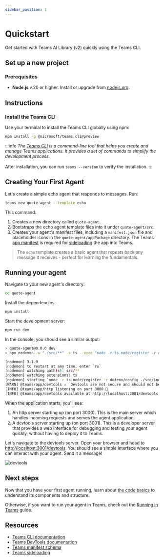 ```yaml
---
sidebar_position: 1
---
```


# Quickstart

Get started with Teams AI Library (v2) quickly using the Teams CLI.

## Set up a new project

### Prerequisites

- **Node.js** v.20 or higher. Install or upgrade from [nodejs.org](https://nodejs.org/).

## Instructions

### Install the Teams CLI

Use your terminal to install the Teams CLI globally using npm:


```sh
npm install -g @microsoft/teams.cli@preview
```


:::info
_The [Teams CLI](/developer-tools/cli) is a command-line tool that helps you create and manage Teams applications. It provides a set of commands to simplify the development process._<br /><br />
After installation, you can run `teams --version` to verify the installation.
:::

## Creating Your First Agent

Let's create a simple echo agent that responds to messages. Run:


```sh
teams new quote-agent --template echo
```


This command:

1. Creates a new directory called `quote-agent`.
2. Bootstraps the echo agent template files into it under `quote-agent/src`.
3. Creates your agent's manifest files, including a `manifest.json` file and placeholder icons in the `quote-agent/appPackage` directory. The Teams [app manifest](https://learn.microsoft.com/en-us/microsoftteams/platform/resources/schema/manifest-schema) is required for [sideloading](https://learn.microsoft.com/en-us/microsoftteams/platform/concepts/deploy-and-publish/apps-upload) the app into Teams.

> The `echo` template creates a basic agent that repeats back any message it receives - perfect for learning the fundamentals.

## Running your agent

Navigate to your new agent's directory:


```sh
cd quote-agent
```


Install the dependencies:


```sh
npm install
```


Start the development server:


```sh
npm run dev
```


In the console, you should see a similar output:


```sh
> quote-agent@0.0.0 dev
> npx nodemon -w "./src/**" -e ts --exec "node -r ts-node/register -r dotenv/config ./src/index.ts"

[nodemon] 3.1.9
[nodemon] to restart at any time, enter `rs`
[nodemon] watching path(s): src/**
[nodemon] watching extensions: ts
[nodemon] starting `node -r ts-node/register -r dotenv/config ./src/index.ts`
[WARN] @teams/app/devtools ⚠️  Devtools are not secure and should not be used production environments ⚠️
[INFO] @teams/app/http listening on port 3000 🚀
[INFO] @teams/app/devtools available at http://localhost:3001/devtools
```


When the application starts, you'll see:

1. An http server starting up (on port 3000). This is the main server which handles incoming requests and serves the agent application.
2. A devtools server starting up (on port 3001). This is a developer server that provides a web interface for debugging and testing your agent quickly, without having to deploy it to Teams.

Let's navigate to the devtools server. Open your browser and head to [http://localhost:3001/devtools](http://localhost:3001/devtools). You should see a simple interface where you can interact with your agent. Send it a message!

![devtools](/screenshots/devtools-echo-chat.png)

## Next steps

Now that you have your first agent running, learn about [the code basics](code-basics) to understand its components and structure.

Otherwise, if you want to run your agent in Teams, check out the [Running in Teams](running-in-teams) guide.

## Resources

- [Teams CLI documentation](/developer-tools/cli)
- [Teams DevTools documentation](/developer-tools/devtools)
- [Teams manifest schema](https://learn.microsoft.com/en-us/microsoftteams/platform/resources/schema/manifest-schema)
- [Teams sideloading](https://learn.microsoft.com/en-us/microsoftteams/platform/concepts/deploy-and-publish/apps-upload)
